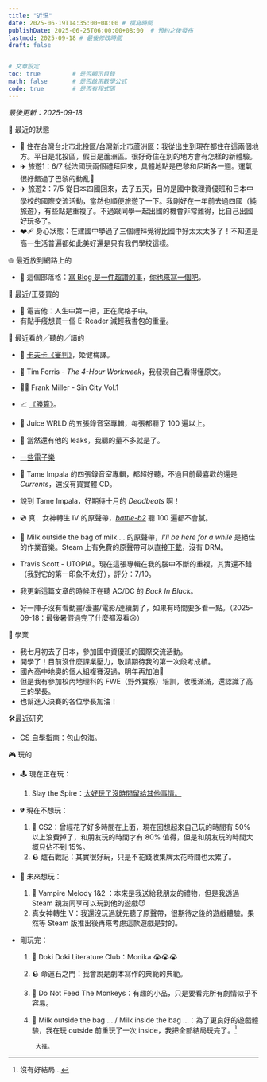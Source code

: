 ```yaml
---
title: "近況"
date: 2025-06-19T14:35:00+08:00 # 撰寫時間
publishDate: 2025-06-25T06:00:00+08:00  # 預約之後發布
lastmod: 2025-09-18 # 最後修改時間
draft: false


# 文章設定
toc: true         # 是否顯示目錄
math: false       # 是否啟用數學公式
code: true        # 是否有程式碼
---
```


_最後更新：2025-09-18_

🏡 最近的狀態

* 📍 住在台灣台北市北投區/台灣新北市蘆洲區：我從出生到現在都住在這兩個地方。平日是北投區，假日是蘆洲區。很好奇住在別的地方會有怎樣的新體驗。
* ✈️ 旅遊1：6/7 從法國玩兩個禮拜回來，具體地點是巴黎和尼斯各一週。運氣很好錯過了巴黎的動亂🤧
* ✈️ 旅遊2：7/5 從日本四國回來，去了五天，目的是國中數理資優班和日本中學校的國際交流活動，當然也順便旅遊了一下。我剛好在一年前去過四國（純旅遊），有些點是重複了。不過跟同學一起出國的機會非常難得，比自己出國好玩多了。
* ❤️‍🩹 身心狀態：在建國中學過了三個禮拜覺得比國中好太太太多了！不知道是高一生活普遍都如此美好還是只有我們學校這樣。

🌐 最近放到網路上的

* 📝 這個部落格：[寫 Blog 是一件超讚的事](https://tux24.xyz/articles/i-have-written-that-before)，[你也來寫一個吧](https://tux24.xyz/articles/build-your-own-website-1)。

💸 最近/正要買的

* 🎸 電吉他：人生中第一把，正在爬格子中。
* 有點手癢想買一個 E-Reader 減輕我書包的重量。

👀 最近看的╱聽的╱讀的

* 📖 [卡夫卡《審判》](https://tux24.xyz/articles/receiving-visitors-in-bed/)，姬健梅譯。
* 📖 Tim Ferris - _The 4-Hour Workweek_，我發現自己看得懂原文。
* 💪🏿 Frank Miller - Sin City Vol.1
* 📈 [《勝算》](https://tux24.xyz/articles/ck-math-summer-vacation-homework/)。

* 🧃 Juice WRLD 的五張錄音室專輯，每張都聽了 100 遍以上。
* 🧃 當然還有他的 leaks，我聽的量不多就是了。
* [一些電子樂](https://tux24.xyz/articles/birth-of-new-day/)
* 🐐 Tame Impala 的四張錄音室專輯，都超好聽，不過目前最喜歡的還是 _Currents_，還沒有買實體 CD。
* 說到 Tame Impala，好期待十月的 _Deadbeats_ 啊！
* 💿️ 真．女神轉生 IV 的原聲帶，[_battle-b2_](https://tux24.xyz/articles/battle-b2) 聽 100 遍都不會膩。
* 🥛 Milk outside the bag of milk ... 的原聲帶，_I'll be here for a while_ 是絕佳的作業音樂。Steam 上有免費的原聲帶可以直接[下載](https://tux24.xyz/articles/download-it-dont-stream-it/)，沒有 DRM。
* Travis Scott - UTOPIA。現在這張專輯在我的腦中不斷的重複，其實還不錯（我對它的第一印象不太好），評分：7/10。
* 我更新這篇文章的時候正在聽 AC/DC 的 _Back In Black_。
* 好一陣子沒有看動畫/漫畫/電影/連續劇了，如果有時間要多看一點。（2025-09-18：最後暑假過完了什麼都沒看😢）

📑 學業

* 我七月初去了日本，參加國中資優班的國際交流活動。
* 開學了！目前沒什麼課業壓力，敬請期待我的第一次段考成績。
* 國內高中地奧的個人組複賽沒過，明年再加油💪
* 但是我有參加校內地理科的 FWE（野外實察）培訓，收穫滿滿，還認識了高三的學長。
* 也幫進入決賽的各位學長加油！

🛠️最近研究

* [CS 自學指南](https://csdiy.wiki/)：包山包海。

🎮 玩的

* 🕹️ 現在正在玩：
    1. Slay the Spire：[太好玩了沒時間留給其他事情。](https://tux24.xyz/articles/slay-the-spire/)
 
* 💔 現在不想玩：
    1. 🔫 CS2：曾經花了好多時間在上面，現在回想起來自己玩的時間有 50% 以上浪費掉了，和朋友玩的時間才有 80% 值得，但是和朋友玩的時間大概只佔不到 15%。
    2. 🪨 爐石戰記：其實很好玩，只是不花錢收集牌太花時間也太累了。

* 💖 未來想玩：
    1. 🧛 Vampire Melody 1&2 ：本來是我送給我朋友的禮物，但是我透過 Steam 親友同享可以玩到他的遊戲😈
    2. 真女神轉生 V：我還沒玩過就先聽了原聲帶，很期待之後的遊戲體驗。果然等 Steam 版推出後再來考慮這款遊戲是對的。

* 剛玩完：
	1. 💓 Doki Doki Literature Club：Monika 😭😭😭
	2. 🪨 命運石之門：我會說是劇本寫作的典範的典範。
	3. 🙊 Do Not Feed The Monkeys：有趣的小品，只是要看完所有劇情似乎不容易。
	2. 🥛 Milk outside the bag … / Milk inside the bag …：為了更良好的遊戲體驗，我在玩 outside 前重玩了一次 inside，我把全部結局玩完了。[^2]
	
			大推。

[^2]: 沒有好結局...

